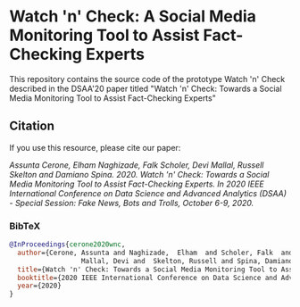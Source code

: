 ﻿# Watch 'n' Check: A Social Media Monitoring Tool to Assist Fact-Checking Experts
 
This repository contains the source code of the prototype Watch 'n' Check described in the DSAA'20 paper titled "Watch 'n' Check: Towards a Social Media Monitoring Tool to Assist Fact-Checking Experts"

## Citation

If you use this resource, please cite our paper:

*Assunta Cerone, Elham Naghizade, Falk Scholer, Devi Mallal, Russell Skelton and Damiano Spina. 2020. Watch 'n' Check: Towards a Social Media Monitoring Tool to Assist Fact-Checking Experts. In 2020 IEEE International Conference on Data Science and Advanced Analytics (DSAA) -  Special Session: Fake News, Bots and Trolls, October 6-9, 2020.*

### BibTeX

```bibtex
@InProceedings{cerone2020wnc,
  author={Cerone, Assunta and Naghizade,  Elham  and Scholer, Falk  and
                  Mallal, Devi and  Skelton, Russell and Spina, Damiano},
  title={Watch 'n' Check: Towards a Social Media Monitoring Tool to Assist Fact-Checking Experts},
  booktitle={2020 IEEE International Conference on Data Science and Advanced Analytics (DSAA)}, 
  year={2020}
}
```
